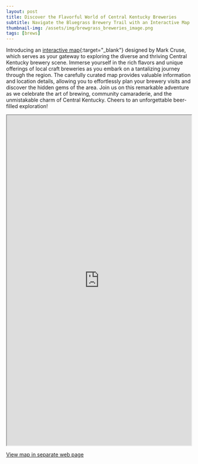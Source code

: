 ```yaml
---
layout: post
title: Discover the Flavorful World of Central Kentucky Breweries
subtitle: Navigate the Bluegrass Brewery Trail with an Interactive Map
thumbnail-img: /assets/img/brewgrass_breweries_image.png
tags: [brews]
---
```

Introducing an [interactive map](https://markcruse.github.io/brewgrass_breweries/){:target="_blank"} designed by Mark Cruse, which serves as your gateway to exploring the diverse and thriving Central Kentucky brewery scene. Immerse yourself in the rich flavors and unique offerings of local craft breweries as you embark on a tantalizing journey through the region. The carefully curated map provides valuable information and location details, allowing you to effortlessly plan your brewery visits and discover the hidden gems of the area. Join us on this remarkable adventure as we celebrate the art of brewing, community camaraderie, and the unmistakable charm of Central Kentucky. Cheers to an unforgettable beer-filled exploration!
<!--
<a href="https://markcruse.github.io/brewgrass_breweries/" target="_blank" rel="noopener noreferrer">
  <img src="/assets/img/brewgrass_breweries_image.png" width="600px"/>
</a> -->
<iframe src="https://markcruse.github.io/brewgrass_breweries" width="100%" height="900px"></iframe>

<a href="https://markcruse.github.io/brewgrass_breweries/" target="_blank">View map in separate web page</a>
